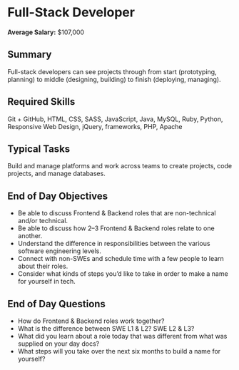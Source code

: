 # Full-Stack Developer

**Average Salary:** $107,000

## Summary

Full-stack developers can see projects through from start (prototyping, planning) to middle (designing, building) to finish (deploying, managing).

## Required Skills

Git + GitHub, HTML, CSS, SASS, JavaScript, Java, MySQL, Ruby, Python, Responsive Web Design, jQuery, frameworks, PHP, Apache

## Typical Tasks

Build and manage platforms and work across teams to create projects, code projects, and manage databases.

## End of Day Objectives

- Be able to discuss Frontend & Backend roles that are non-technical and/or technical.
- Be able to discuss how 2–3 Frontend & Backend roles relate to one another.
- Understand the difference in responsibilities between the various software engineering levels.
- Connect with non-SWEs and schedule time with a few people to learn about their roles.
- Consider what kinds of steps you’d like to take in order to make a name for yourself in tech.

## End of Day Questions

- How do Frontend & Backend roles work together?
- What is the difference between SWE L1 & L2? SWE L2 & L3?
- What did you learn about a role today that was different from what was supplied on your day docs?
- What steps will you take over the next six months to build a name for yourself?
